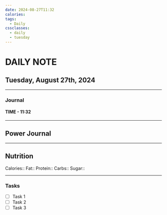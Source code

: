 ```yaml
---
date: 2024-08-27T11:32
calories:
tags:
  - Daily
cssclasses:
  - daily
  - tuesday
---
```

# DAILY NOTE

## Tuesday, August 27th, 2024
***
### Journal
#### TIME - 11:32
***
## Power Journal

***
## Nutrition
Calories::
Fat::
Protein::
Carbs::
Sugar::
***
### Tasks
- [ ] Task 1
- [ ] Task 2
- [ ] Task 3